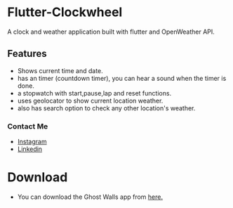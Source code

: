 # Flutter-Clockwheel

A clock and weather application built with flutter and OpenWeather API.

## Features

- Shows current time and date.
- has an timer (countdown timer), you can hear a sound when the timer is done.
- a stopwatch with start,pause,lap and reset functions.
- uses geolocator to show current location weather.
- also has search option to check any other location's weather.

### Contact Me

- [Instagram](https://www.instagram.com/_ghost_wheel_)
- [Linkedin](https://www.linkedin.com/in/sourav-ojha-82ba81195/)

# Download

- You can download the Ghost Walls app from [here.](https://bughunter-99.github.io/flutter-clockwheel/docs/)
